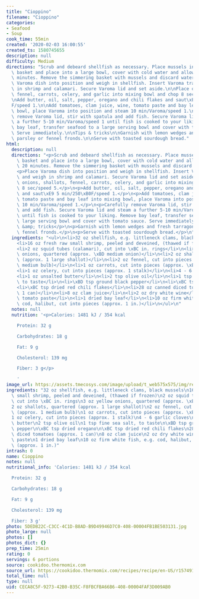 ```yaml
---
title: "Cioppino"
filename: "Cioppino"
categories:
- Seafood
- Soup
cook_time: 55min
created: '2020-02-03 16:00:55'
created_ts: 1580745655
description: null
difficulty: Medium
directions: "Scrub and debeard shellfish as necessary. Place mussels into simmering\
  \ basket and place into a large bowl, cover with cold water and allow to soak 20\
  \ minutes. Remove the simmering basket with mussels and discard water.\n\nPlace\
  \ Varoma dish into position and weigh in shellfish. Insert Varoma tray and weigh\
  \ in shrimp and calamari. Secure Varoma lid and set aside.\n\nPlace onions, shallots,\
  \ fennel, carrots, celery, and garlic into mixing bowl and chop 8 sec/speed 5.\n\
  \nAdd butter, oil, salt, pepper, oregano and chili flakes and saut\xE9 5 min/250\xB0\
  F/speed 1.\n\nAdd tomatoes, clam juice, wine, tomato paste and bay leaf into mixing\
  \ bowl, place Varoma into position and steam 10 min/Varoma/speed 1.\n\nCarefully\
  \ remove Varoma lid, stir with spatula and add fish. Secure Varoma lid and steam\
  \ a further 5-10 min/Varoma/speed 1 until fish is cooked to your liking. Remove\
  \ bay leaf, transfer seafood to a large serving bowl and cover with tomato sauce.\
  \ Serve immediately.\n\nTips & tricks\n\nGarnish with lemon wedges and fresh tarragon,\
  \ parsley or fennel fronds.\n\nServe with toasted sourdough bread."
html:
  description: null
  directions: "<p>Scrub and debeard shellfish as necessary. Place mussels into simmering\
    \ basket and place into a large bowl, cover with cold water and allow to soak\
    \ 20 minutes. Remove the simmering basket with mussels and discard water.</p>\n\
    <p>Place Varoma dish into position and weigh in shellfish. Insert Varoma tray\
    \ and weigh in shrimp and calamari. Secure Varoma lid and set aside.</p>\n<p>Place\
    \ onions, shallots, fennel, carrots, celery, and garlic into mixing bowl and chop\
    \ 8 sec/speed 5.</p>\n<p>Add butter, oil, salt, pepper, oregano and chili flakes\
    \ and saut\xE9 5 min/250\xB0F/speed 1.</p>\n<p>Add tomatoes, clam juice, wine,\
    \ tomato paste and bay leaf into mixing bowl, place Varoma into position and steam\
    \ 10 min/Varoma/speed 1.</p>\n<p>Carefully remove Varoma lid, stir with spatula\
    \ and add fish. Secure Varoma lid and steam a further 5-10 min/Varoma/speed 1\
    \ until fish is cooked to your liking. Remove bay leaf, transfer seafood to a\
    \ large serving bowl and cover with tomato sauce. Serve immediately.</p>\n<p>Tips\
    \ &amp; tricks</p>\n<p>Garnish with lemon wedges and fresh tarragon, parsley or\
    \ fennel fronds.</p>\n<p>Serve with toasted sourdough bread.</p>\n"
  ingredients: "<ul>\n<li>32 oz shellfish, e.g. littleneck clams, black mussels</li>\n\
    <li>16 oz fresh raw small shrimp, peeled and deveined, (thawed if frozen)</li>\n\
    <li>2 oz squid tubes (calamari), cut into \xBC in. rings</li>\n<li>3 oz yellow\
    \ onions, quartered (approx. \xBD medium onion)</li>\n<li>2 oz shallots, quartered\
    \ (approx. 1 large shallot)</li>\n<li>2 oz fennel, cut into pieces (approx. 1\
    \ medium bulb)</li>\n<li>1 oz carrots, cut into pieces (approx. \xBD medium carrot)</li>\n\
    <li>1 oz celery, cut into pieces (approx. 1 stalk)</li>\n<li>4 - 6 garlic cloves</li>\n\
    <li>1 oz unsalted butter</li>\n<li>2 tsp olive oil</li>\n<li>1 tsp fine sea salt,\
    \ to taste</li>\n<li>\xBD tsp ground black pepper</li>\n<li>\xBC tsp dried oregano</li>\n\
    <li>\xBC tsp dried red chili flakes</li>\n<li>28 oz canned diced tomatoes (approx.\
    \ 1 can)</li>\n<li>8 oz clam juice</li>\n<li>2 oz dry white wine</li>\n<li>1 oz\
    \ tomato paste</li>\n<li>1 dried bay leaf</li>\n<li>10 oz firm white fish, e.g.\
    \ cod, halibut, cut into pieces (approx. 1 in.)</li>\n</ul>\n"
  notes: null
  nutrition: '<p>Calories: 1481 kJ / 354 kcal

    Protein: 32 g

    Carbohydrates: 18 g

    Fat: 9 g

    Cholesterol: 139 mg

    Fiber: 3 g</p>

    '
image_url: https://assets.tmecosys.com/image/upload/t_web575x575/img/recipe/ras/Assets/90FDEF8A-4D38-403E-8C58-5C680632EA5A/Derivates/9AB025AE-6244-4AD0-B542-8CF9011C2EB2.jpg
ingredients: "32 oz shellfish, e.g. littleneck clams, black mussels\n16 oz fresh raw\
  \ small shrimp, peeled and deveined, (thawed if frozen)\n2 oz squid tubes (calamari),\
  \ cut into \xBC in. rings\n3 oz yellow onions, quartered (approx. \xBD medium onion)\n\
  2 oz shallots, quartered (approx. 1 large shallot)\n2 oz fennel, cut into pieces\
  \ (approx. 1 medium bulb)\n1 oz carrots, cut into pieces (approx. \xBD medium carrot)\n\
  1 oz celery, cut into pieces (approx. 1 stalk)\n4 - 6 garlic cloves\n1 oz unsalted\
  \ butter\n2 tsp olive oil\n1 tsp fine sea salt, to taste\n\xBD tsp ground black\
  \ pepper\n\xBC tsp dried oregano\n\xBC tsp dried red chili flakes\n28 oz canned\
  \ diced tomatoes (approx. 1 can)\n8 oz clam juice\n2 oz dry white wine\n1 oz tomato\
  \ paste\n1 dried bay leaf\n10 oz firm white fish, e.g. cod, halibut, cut into pieces\
  \ (approx. 1 in.)"
intrash: 0
name: Cioppino
notes: null
nutritional_info: 'Calories: 1481 kJ / 354 kcal

  Protein: 32 g

  Carbohydrates: 18 g

  Fat: 9 g

  Cholesterol: 139 mg

  Fiber: 3 g'
photo: 5DEDB22C-C3CC-4C1D-B8AD-B9D49946D7C0-408-00004FB1BE503131.jpg
photo_large: null
photos: []
photos_dict: {}
prep_time: 25min
rating: 0
servings: 6 portions
source: cookidoo.thermomix.com
source_url: https://cookidoo.thermomix.com/recipes/recipe/en-US/r157491
total_time: null
type: null
uid: CECA8C5F-9273-42B0-B35C-F8FBCFBA66B6-408-00004FAF3D009AB0
---
```

